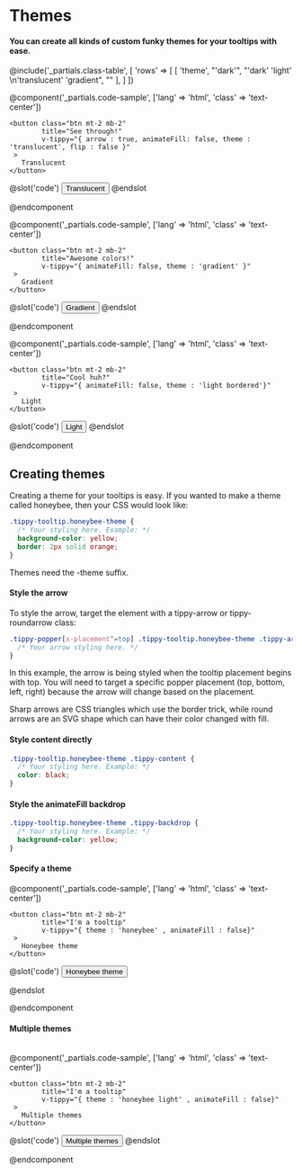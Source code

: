 # Themes
#### You can create all kinds of custom funky themes for your tooltips with ease.
@include('_partials.class-table', [
    'rows' => 
    [ 
        [ 
            'theme', 
            "'dark'",
            "'dark' 'light' \n'translucent' 'gradient",
            "" 
        ], 
    ] 
])
<br>  

@component('_partials.code-sample', ['lang' => 'html', 'class' => 'text-center']) 

    <button class="btn mt-2 mb-2" 
            title="See through!" 
            v-tippy="{ arrow : true, animateFill: false, theme : 'translucent', flip : false }"
     >
       Translucent
    </button>

@slot('code')
<button title="See through!" 
        v-tippy="{ arrow : true, animateFill: false, theme : 'translucent' }">
Translucent
</button>
@endslot 

@endcomponent


@component('_partials.code-sample', ['lang' => 'html', 'class' => 'text-center']) 

    <button class="btn mt-2 mb-2" 
            title="Awesome colors!" 
            v-tippy="{ animateFill: false, theme : 'gradient' }"
     >
       Gradient
    </button>

@slot('code')
<button title="Awesome colors!" 
        v-tippy="{ animateFill: false, theme : 'gradient' }">
Gradient
</button>
@endslot 

@endcomponent

@component('_partials.code-sample', ['lang' => 'html', 'class' => 'text-center']) 

    <button class="btn mt-2 mb-2" 
            title="Cool huh?" 
            v-tippy="{ animateFill: false, theme : 'light bordered'}"
     >
       Light
    </button>

@slot('code')
<button title="Cool huh?" 
        v-tippy="{ animateFill: false, theme : 'light bordered' }">
    Light
</button>
@endslot 

@endcomponent

## Creating themes

Creating a theme for your tooltips is easy. If you wanted to make a theme called honeybee, then your CSS would look like:

```css
.tippy-tooltip.honeybee-theme {
  /* Your styling here. Example: */
  background-color: yellow;
  border: 2px solid orange;
}
```

Themes need the <span class="text-purple-dark">-theme</span> suffix.

#### Style the arrow

To style the arrow, target the element with a <span class="text-purple-dark">tippy-arrow</span> or <span class="text-purple-dark">tippy-roundarrow</span> class:

```css
.tippy-popper[x-placement^=top] .tippy-tooltip.honeybee-theme .tippy-arrow {
  /* Your arrow styling here. */
}
```

In this example, the arrow is being styled when the tooltip placement begins with <span class="text-purple-dark">top</span>. You will need to target a specific popper placement (top, bottom, left, right) because the arrow will change based on the placement.

Sharp arrows are CSS triangles which use the border trick, while round arrows are an SVG shape which can have their color changed with <span class="text-purple-dark">fill</span>.

#### Style content directly
<span></span>  
```css
.tippy-tooltip.honeybee-theme .tippy-content {
  /* Your styling here. Example: */
  color: black;
}
```

#### Style the animateFill backdrop
<span></span>  
```css
.tippy-tooltip.honeybee-theme .tippy-backdrop {
  /* Your styling here. Example: */
  background-color: yellow;
}
```
#### Specify a theme
<span></span>
@component('_partials.code-sample', ['lang' => 'html', 'class' => 'text-center']) 

    <button class="btn mt-2 mb-2" 
            title="I'm a tooltip" 
            v-tippy="{ theme : 'honeybee' , animateFill : false}" 
     >
       Honeybee theme
    </button>

@slot('code')
<button title="I'm a tooltip" v-tippy="{ theme : 'honeybee' }">
    Honeybee theme
</button>

<style>
    .tippy-tooltip.honeybee-theme {
        background-color: yellow;
        border: 2px solid orange;
        color: black;
    }
    .tippy-popper[x-placement^='top'] 
    .tippy-tooltip.honeybee-theme 
    .tippy-arrow {
        border-top: 7px solid orange;
    }
    .tippy-popper[x-placement^='top'] 
    .tippy-tooltip.honeybee-theme 
    .tippy-arrow::after {
        content: '';
        position: absolute;
        top: -8px;
        left: -6px;
        border-left: 6px solid transparent;
        border-right: 6px solid transparent;
        border-top: 6px solid yellow;
    }
</style>
@endslot 

@endcomponent

#### Multiple themes
<span></span>  
@component('_partials.code-sample', ['lang' => 'html', 'class' => 'text-center']) 

    <button class="btn mt-2 mb-2" 
            title="I'm a tooltip" 
            v-tippy="{ theme : 'honeybee light' , animateFill : false}" 
     >
       Multiple themes
    </button>

@slot('code')
<button title="I'm a tooltip" v-tippy="{ theme : 'honeybee light' }">
    Multiple themes
</button>
@endslot 

@endcomponent